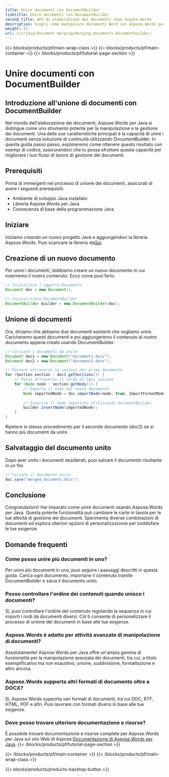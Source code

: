 ```yaml
---
title: Unire documenti con DocumentBuilder
linktitle: Unire documenti con DocumentBuilder
second_title: API di elaborazione dei documenti Java Aspose.Words
description: Scopri come manipolare documenti Word con Aspose.Words per Java. Crea, modifica, unisci e converti documenti a livello di programmazione in Java.
weight: 13
url: /it/java/document-merging/merging-documents-documentbuilder/
---
```


{{< blocks/products/pf/main-wrap-class >}}
{{< blocks/products/pf/main-container >}}
{{< blocks/products/pf/tutorial-page-section >}}

# Unire documenti con DocumentBuilder


## Introduzione all'unione di documenti con DocumentBuilder

Nel mondo dell'elaborazione dei documenti, Aspose.Words per Java si distingue come uno strumento potente per la manipolazione e la gestione dei documenti. Una delle sue caratteristiche principali è la capacità di unire i documenti senza soluzione di continuità utilizzando DocumentBuilder. In questa guida passo passo, esploreremo come ottenere questo risultato con esempi di codice, assicurandoci che tu possa sfruttare questa capacità per migliorare i tuoi flussi di lavoro di gestione dei documenti.

## Prerequisiti

Prima di immergerti nel processo di unione dei documenti, assicurati di avere i seguenti prerequisiti:

- Ambiente di sviluppo Java installato
- Libreria Aspose.Words per Java
- Conoscenza di base della programmazione Java

## Iniziare

 Iniziamo creando un nuovo progetto Java e aggiungendovi la libreria Aspose.Words. Puoi scaricare la libreria da[Qui](https://releases.aspose.com/words/java/).

## Creazione di un nuovo documento

Per unire i documenti, dobbiamo creare un nuovo documento in cui inseriremo il nostro contenuto. Ecco come puoi farlo:

```java
// Inizializza l'oggetto Documento
Document doc = new Document();

// Inizializzare DocumentBuilder
DocumentBuilder builder = new DocumentBuilder(doc);
```

## Unione di documenti

Ora, diciamo che abbiamo due documenti esistenti che vogliamo unire. Caricheremo questi documenti e poi aggiungeremo il contenuto al nostro documento appena creato usando DocumentBuilder.

```java
// Caricare i documenti da unire
Document doc1 = new Document("document1.docx");
Document doc2 = new Document("document2.docx");

// Passare attraverso le sezioni del primo documento
for (Section section : doc1.getSections()) {
    // Passa attraverso il corpo di ogni sezione
    for (Node node : section.getBody()) {
        // Importa il nodo nel nuovo documento
        Node importedNode = doc.importNode(node, true, ImportFormatMode.KEEP_SOURCE_FORMATTING);
        
        // Inserire il nodo importato utilizzando DocumentBuilder
        builder.insertNode(importedNode);
    }
}
```

Ripetere lo stesso procedimento per il secondo documento (doc2) se si hanno più documenti da unire.

## Salvataggio del documento unito

Dopo aver unito i documenti desiderati, puoi salvare il documento risultante in un file.

```java
// Salvare il documento unito
doc.save("merged_document.docx");
```

## Conclusione

Congratulazioni! Hai imparato come unire documenti usando Aspose.Words per Java. Questa potente funzionalità può cambiare le carte in tavola per le tue attività di gestione dei documenti. Sperimenta diverse combinazioni di documenti ed esplora ulteriori opzioni di personalizzazione per soddisfare le tue esigenze.

## Domande frequenti

### Come posso unire più documenti in uno?

Per unire più documenti in uno, puoi seguire i passaggi descritti in questa guida. Carica ogni documento, importane il contenuto tramite DocumentBuilder e salva il documento unito.

### Posso controllare l'ordine dei contenuti quando unisco i documenti?

Sì, puoi controllare l'ordine del contenuto regolando la sequenza in cui importi i nodi da documenti diversi. Ciò ti consente di personalizzare il processo di unione dei documenti in base alle tue esigenze.

### Aspose.Words è adatto per attività avanzate di manipolazione di documenti?

Assolutamente! Aspose.Words per Java offre un'ampia gamma di funzionalità per la manipolazione avanzata dei documenti, tra cui, a titolo esemplificativo ma non esaustivo, unione, suddivisione, formattazione e altro ancora.

### Aspose.Words supporta altri formati di documento oltre a DOCX?

Sì, Aspose.Words supporta vari formati di documenti, tra cui DOC, RTF, HTML, PDF e altri. Puoi lavorare con formati diversi in base alle tue esigenze.

### Dove posso trovare ulteriore documentazione e risorse?

 È possibile trovare documentazione e risorse complete per Aspose.Words per Java sul sito Web di Aspose:[Documentazione di Aspose.Words per Java](https://reference.aspose.com/words/java/).
{{< /blocks/products/pf/tutorial-page-section >}}

{{< /blocks/products/pf/main-container >}}
{{< /blocks/products/pf/main-wrap-class >}}

{{< blocks/products/products-backtop-button >}}
